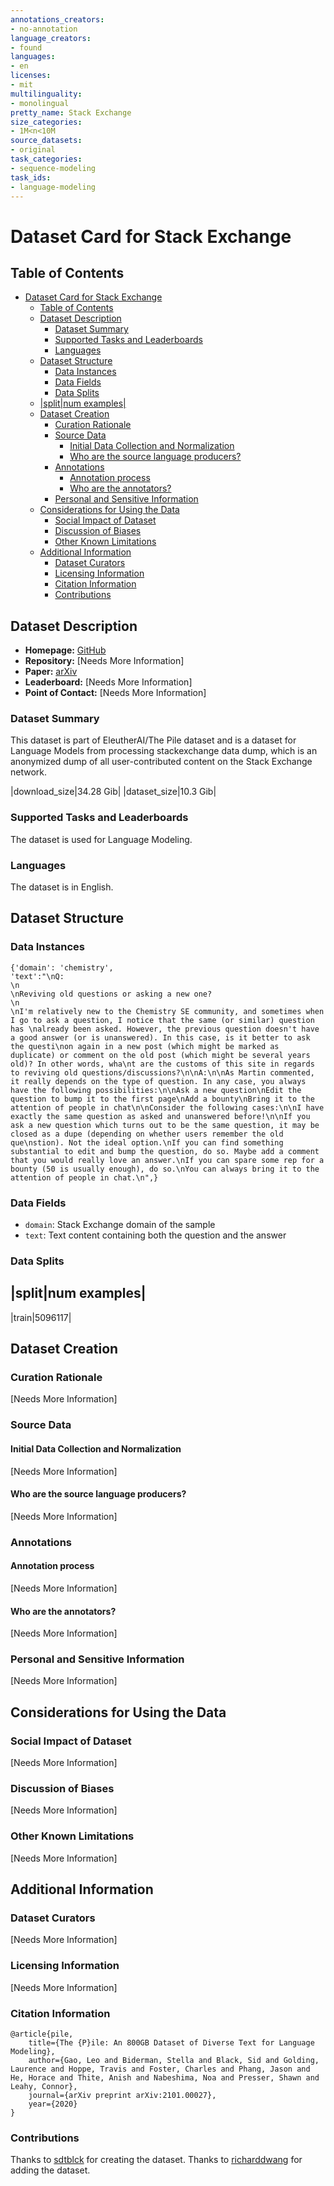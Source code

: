 ```yaml
---
annotations_creators:
- no-annotation
language_creators:
- found
languages:
- en
licenses:
- mit
multilinguality:
- monolingual
pretty_name: Stack Exchange
size_categories:
- 1M<n<10M
source_datasets:
- original
task_categories:
- sequence-modeling
task_ids:
- language-modeling
---
```


# Dataset Card for Stack Exchange

## Table of Contents
- [Dataset Card for Stack Exchange](#dataset-card-for-the_pile_stack_exchange)
  - [Table of Contents](#table-of-contents)
  - [Dataset Description](#dataset-description)
    - [Dataset Summary](#dataset-summary)
    - [Supported Tasks and Leaderboards](#supported-tasks-and-leaderboards)
    - [Languages](#languages)
  - [Dataset Structure](#dataset-structure)
    - [Data Instances](#data-instances)
    - [Data Fields](#data-fields)
    - [Data Splits](#data-splits)
  - [|split|num examples|](#splitnum-examples)
  - [Dataset Creation](#dataset-creation)
    - [Curation Rationale](#curation-rationale)
    - [Source Data](#source-data)
      - [Initial Data Collection and Normalization](#initial-data-collection-and-normalization)
      - [Who are the source language producers?](#who-are-the-source-language-producers)
    - [Annotations](#annotations)
      - [Annotation process](#annotation-process)
      - [Who are the annotators?](#who-are-the-annotators)
    - [Personal and Sensitive Information](#personal-and-sensitive-information)
  - [Considerations for Using the Data](#considerations-for-using-the-data)
    - [Social Impact of Dataset](#social-impact-of-dataset)
    - [Discussion of Biases](#discussion-of-biases)
    - [Other Known Limitations](#other-known-limitations)
  - [Additional Information](#additional-information)
    - [Dataset Curators](#dataset-curators)
    - [Licensing Information](#licensing-information)
    - [Citation Information](#citation-information)
    - [Contributions](#contributions)

## Dataset Description

- **Homepage:** [GitHub](https://github.com/EleutherAI/stackexchange-dataset)
- **Repository:** [Needs More Information]
- **Paper:** [arXiv](https://arxiv.org/abs/2101.00027)
- **Leaderboard:** [Needs More Information]
- **Point of Contact:** [Needs More Information]

### Dataset Summary

This dataset is part of EleutherAI/The Pile dataset and is a dataset for Language Models from processing stackexchange data dump, which is an anonymized dump of all user-contributed content on the Stack Exchange network.

|download_size|34.28 Gib|
|dataset_size|10.3 Gib|

### Supported Tasks and Leaderboards

The dataset is used for Language Modeling.

### Languages

The dataset is in English.

## Dataset Structure

### Data Instances

```
{'domain': 'chemistry',
'text':"\nQ:                                                                                                                                            \n                                                                                                                                              \nReviving old questions or asking a new one?                                                                                                   \n                                                                                                                                              \nI'm relatively new to the Chemistry SE community, and sometimes when I go to ask a question, I notice that the same (or similar) question has \nalready been asked. However, the previous question doesn't have a good answer (or is unanswered). In this case, is it better to ask the questi\non again in a new post (which might be marked as duplicate) or comment on the old post (which might be several years old)? In other words, wha\nt are the customs of this site in regards to reviving old questions/discussions?\n\nA:\n\nAs Martin commented, it really depends on the type of question. In any case, you always have the following possibilities:\n\nAsk a new question\nEdit the question to bump it to the first page\nAdd a bounty\nBring it to the attention of people in chat\n\nConsider the following cases:\n\nI have exactly the same question as asked and unanswered before!\n\nIf you ask a new question which turns out to be the same question, it may be closed as a dupe (depending on whether users remember the old que\nstion). Not the ideal option.\nIf you can find something substantial to edit and bump the question, do so. Maybe add a comment that you would really love an answer.\nIf you can spare some rep for a bounty (50 is usually enough), do so.\nYou can always bring it to the attention of people in chat.\n",}
```

### Data Fields

- `domain`: Stack Exchange domain of the sample
- `text`: Text content containing both the question and the answer

### Data Splits

|split|num examples|
--------------------------------
|train|5096117|

## Dataset Creation

### Curation Rationale

[Needs More Information]

### Source Data

#### Initial Data Collection and Normalization

[Needs More Information]

#### Who are the source language producers?

[Needs More Information]

### Annotations

#### Annotation process

[Needs More Information]

#### Who are the annotators?

[Needs More Information]

### Personal and Sensitive Information

[Needs More Information]

## Considerations for Using the Data

### Social Impact of Dataset

[Needs More Information]

### Discussion of Biases

[Needs More Information]

### Other Known Limitations

[Needs More Information]

## Additional Information

### Dataset Curators

[Needs More Information]

### Licensing Information

[Needs More Information]

### Citation Information

```
@article{pile,
    title={The {P}ile: An 800GB Dataset of Diverse Text for Language Modeling},
    author={Gao, Leo and Biderman, Stella and Black, Sid and Golding, Laurence and Hoppe, Travis and Foster, Charles and Phang, Jason and He, Horace and Thite, Anish and Nabeshima, Noa and Presser, Shawn and Leahy, Connor},
    journal={arXiv preprint arXiv:2101.00027},
    year={2020}
}
```

### Contributions
Thanks to [sdtblck](https://github.com/sdtblck) for creating the dataset.
Thanks to [richarddwang](https://github.com/richarddwang) for adding the dataset.